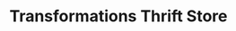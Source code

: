 ---
title: "Transformations Thrift Store"
url: /lincoln/transformations-thrift-store/
shop: convenience
---